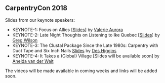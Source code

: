 ## CarpentryCon 2018

Slides from our keynote speakers:

- KEYNOTE-1: Focus on Allies [[Slides](https://frameshiftconsultingdotcom.files.wordpress.com/2018/05/carpentryconslides.pdf)] by [Valerie Aurora](https://twitter.com/vaurorapub)
- KEYNOTE-2: Late Night Thoughts on Listening to Ike Quebec [[Slides](http://third-bit.com/2018/05/30/late-nights-thoughts.html)] by [Greg Wilson](https://twitter.com/gvwilson)
- KEYNOTE-3: The Clustal Package Since the Late 1980s: Carpentry with Duct Tape and Six Inch Nails [Slides](https://github.com/carpentries/carpentrycon/blob/master/Sessions/2018-05-30/DesHiggins-CarpentryUCD2018.pdf) by [Des Higgins](https://twitter.com/HigginsDes)
- KEYNOTE-4: It Takes a (Global) Village [Slides will be available soon] by [Anelda van der Walt](https://twitter.com/aneldavdw)

The videos will be made available in coming weeks and links will be added soon.
